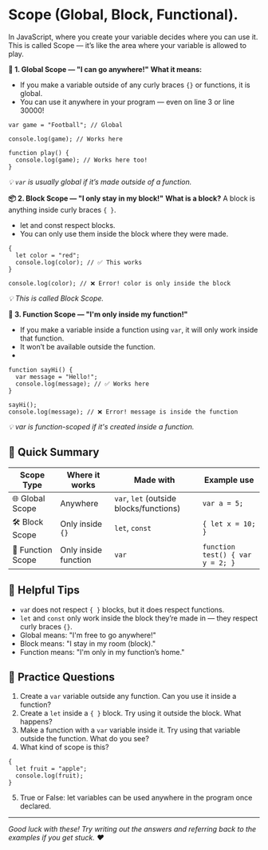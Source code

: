 # Scope (Global, Block, Functional).


In JavaScript, where you create your variable decides where you can use it.
This is called Scope — it’s like the area where your variable is allowed to play.

**🏡 1. Global Scope — "I can go anywhere!"**
**What it means:**
- If you make a variable outside of any curly braces `{}` or functions, it is global.
- You can use it anywhere in your program — even on line 3 or line 30000!

```
var game = "Football"; // Global

console.log(game); // Works here

function play() {
  console.log(game); // Works here too!
}
```
*💡 `var` is usually global if it’s made outside of a function.*


**📦 2. Block Scope — "I only stay in my block!"**
**What is a block?**
A block is anything inside curly braces `{ }`.
- let and const respect blocks.
- You can only use them inside the block where they were made.

```
{
  let color = "red";
  console.log(color); // ✅ This works
}

console.log(color); // ❌ Error! color is only inside the block
```
*💡 This is called Block Scope.*


**🧰 3. Function Scope — "I'm only inside my function!"**
- If you make a variable inside a function using `var`, it will only work inside that function.
- It won’t be available outside the function.
- 
```
function sayHi() {
  var message = "Hello!";
  console.log(message); // ✅ Works here
}

sayHi();
console.log(message); // ❌ Error! message is inside the function
```
*💡 var is function-scoped if it's created inside a function.*


## 🎨 **Quick Summary**

| Scope Type       | Where it works                  | Made with                       | Example use                    |
|------------------|----------------------------------|----------------------------------|--------------------------------|
| 🌐 Global Scope   | Anywhere                         | `var`, `let` (outside blocks/functions) | `var a = 5;`                  |
| 🛠️ Block Scope    | Only inside `{}`                 | `let`, `const`                  | `{ let x = 10; }`              |
| 🧪 Function Scope | Only inside function             | `var`                           | `function test() { var y = 2; }` |


## 🧠 Helpful Tips
- `va`r does not respect `{ }` blocks, but it does respect functions.
- `let` and `const` only work inside the block they’re made in — they respect curly braces `{}`.
- Global means: "I'm free to go anywhere!"
- Block means: "I stay in my room (block)."
- Function means: "I'm only in my function’s home."


## 📝 Practice Questions
1. Create a `var` variable outside any function. Can you use it inside a function?
2. Create a `let` inside a `{ }` block. Try using it outside the block. What happens?
3. Make a function with a `var` variable inside it. Try using that variable outside the function. What do you see?
4. What kind of scope is this?
```
{
  let fruit = "apple";
  console.log(fruit);
}
```
5. True or False: let variables can be used anywhere in the program once declared.
---

*Good luck with these! Try writing out the answers and referring back to the examples if you get stuck.  ♥*
